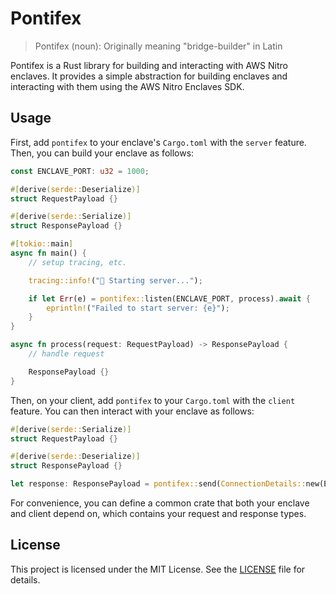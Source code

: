 # Pontifex

> Pontifex (noun): Originally meaning "bridge-builder" in Latin

Pontifex is a Rust library for building and interacting with AWS Nitro enclaves. It provides a simple abstraction for building enclaves and interacting with them using the AWS Nitro Enclaves SDK.

## Usage

First, add `pontifex` to your enclave's `Cargo.toml` with the `server` feature. Then, you can build your enclave as follows:

```rust
const ENCLAVE_PORT: u32 = 1000;

#[derive(serde::Deserialize)]
struct RequestPayload {}

#[derive(serde::Serialize)]
struct ResponsePayload {}

#[tokio::main]
async fn main() {
    // setup tracing, etc.

    tracing::info!("🦀 Starting server...");

    if let Err(e) = pontifex::listen(ENCLAVE_PORT, process).await {
        eprintln!("Failed to start server: {e}");
    }
}

async fn process(request: RequestPayload) -> ResponsePayload {
    // handle request

    ResponsePayload {}
}
```

Then, on your client, add `pontifex` to your `Cargo.toml` with the `client` feature. You can then interact with your enclave as follows:

```rust
#[derive(serde::Serialize)]
struct RequestPayload {}

#[derive(serde::Deserialize)]
struct ResponsePayload {}

let response: ResponsePayload = pontifex::send(ConnectionDetails::new(ENCLAVE_CID, ENCLAVE_PORT), &request).await?;
```

For convenience, you can define a common crate that both your enclave and client depend on, which contains your request and response types.

## License

This project is licensed under the MIT License. See the [LICENSE](LICENSE) file for details.
